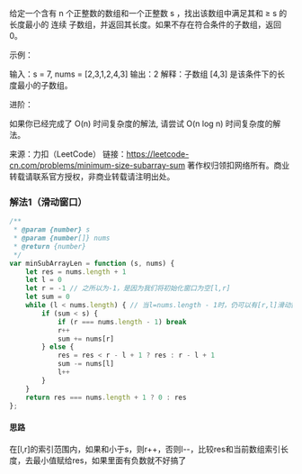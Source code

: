 给定一个含有 n 个正整数的数组和一个正整数 s ，找出该数组中满足其和 ≥ s 的长度最小的 连续 子数组，并返回其长度。如果不存在符合条件的子数组，返回 0。

 

示例：

输入：s = 7, nums = [2,3,1,2,4,3]
输出：2
解释：子数组 [4,3] 是该条件下的长度最小的子数组。


进阶：

如果你已经完成了 O(n) 时间复杂度的解法, 请尝试 O(n log n) 时间复杂度的解法。

来源：力扣（LeetCode）
链接：https://leetcode-cn.com/problems/minimum-size-subarray-sum
著作权归领扣网络所有。商业转载请联系官方授权，非商业转载请注明出处。

### 解法1（滑动窗口）

```js
/**
 * @param {number} s
 * @param {number[]} nums
 * @return {number}
 */
var minSubArrayLen = function (s, nums) {
    let res = nums.length + 1
    let l = 0
    let r = -1 // 之所以为-1，是因为我们将初始化窗口为空[l,r]
    let sum = 0
    while (l < nums.length) { // 当l=nums.length - 1时，仍可以有[r,l]滑动窗口
        if (sum < s) {
            if (r === nums.length - 1) break
            r++
            sum += nums[r]
        } else {
            res = res < r - l + 1 ? res : r - l + 1
            sum -= nums[l]
            l++
        }
    }
    return res === nums.length + 1 ? 0 : res
};
```

#### 思路

在[l,r]的索引范围内，如果和小于s，则r++，否则l--，比较res和当前数组索引长度，去最小值赋给res，如果里面有负数就不好搞了